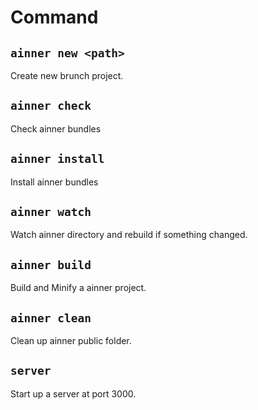 # Command

## `ainner new <path>`

Create new brunch project.

## `ainner check`

Check ainner bundles

## `ainner install`

Install ainner bundles

## `ainner watch`

Watch ainner directory and rebuild if something changed.

## `ainner build`

Build and Minify a ainner project.

## `ainner clean`

Clean up ainner public folder.

## `server`

Start up a server at port 3000.
